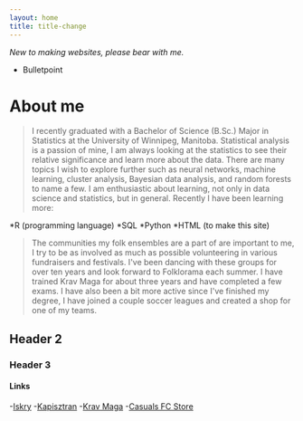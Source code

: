 ```yaml
---
layout: home
title: title-change
---
```


*New to making websites, please bear with me.*

* Bulletpoint
# About me
>I recently graduated with a Bachelor of Science (B.Sc.) Major in Statistics at the University of Winnipeg, Manitoba. Statistical analysis is a passion of mine, I am always looking at the statistics to see their relative significance and learn more about the data. There are many topics I wish to explore further such as neural networks, machine learning, cluster analysis, Bayesian data analysis, and random forests to name a few. I am enthusiastic about learning, not only in data science and statistics, but in general. Recently I have been learning more:
>>
*R (programming language)
*SQL 
*Python
*HTML (to make this site)

>The communities my folk ensembles are a part of are important to me, I try to be as involved as much as possible volunteering in various fundraisers and festivals. I've been dancing with these groups for over ten years and look forward to Folklorama each summer. I have trained Krav Maga for about three years and have completed a few exams. I have also been a bit more active since I've finished my degree, I have joined a couple soccer leagues and created a shop for one of my teams.

## Header 2

### Header 3

#### Links
-[Iskry](http://www.iskry.com/)
-[Kapisztran](https://en-gb.facebook.com/kapisztranensemble/)
-[Krav Maga](http://kravmaga-winnipeg.ca/?page_id=15 "Title")
-[Casuals FC Store](https://casualsfc.entripyshops.com/)
